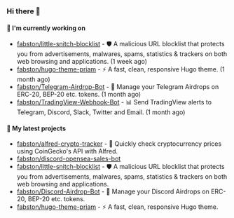 ### Hi there 👋

#### 👷 I'm currently working on

- [fabston/little-snitch-blocklist](https://github.com/fabston/little-snitch-blocklist) - 🛡 A malicious URL blocklist that protects you from advertisements, malwares, spams, statistics &amp; trackers on both web browsing and applications. (1 week ago)
- [fabston/hugo-theme-priam](https://github.com/fabston/hugo-theme-priam) - ⚡️ A fast, clean, responsive Hugo theme. (1 month ago)
- [fabston/Telegram-Airdrop-Bot](https://github.com/fabston/Telegram-Airdrop-Bot) - 🎈 Manage your Telegram Airdrops on ERC-20, BEP-20 etc. tokens. (1 month ago)
- [fabston/TradingView-Webhook-Bot](https://github.com/fabston/TradingView-Webhook-Bot) - 📊 Send TradingView alerts to Telegram, Discord, Slack, Twitter and Email.  (1 month ago)

#### 🌱 My latest projects

- [fabston/alfred-crypto-tracker](https://github.com/fabston/alfred-crypto-tracker) - 💸 Quickly check cryptocurrency prices using CoinGecko&#39;s API with Alfred.
- [fabston/discord-opensea-sales-bot](https://github.com/fabston/discord-opensea-sales-bot)
- [fabston/little-snitch-blocklist](https://github.com/fabston/little-snitch-blocklist) - 🛡 A malicious URL blocklist that protects you from advertisements, malwares, spams, statistics &amp; trackers on both web browsing and applications.
- [fabston/Discord-Airdrop-Bot](https://github.com/fabston/Discord-Airdrop-Bot) - 🎈 Manage your Discord Airdrops on ERC-20, BEP-20 etc. tokens.
- [fabston/hugo-theme-priam](https://github.com/fabston/hugo-theme-priam) - ⚡️ A fast, clean, responsive Hugo theme.